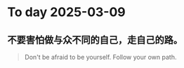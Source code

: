 
# To day 2025-03-09


## 不要害怕做与众不同的自己，走自己的路。
> Don't be afraid to be yourself. Follow your own path.

    